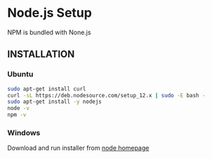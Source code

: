 # Node.js Setup

NPM is bundled with None.js

## INSTALLATION

### Ubuntu

```bash
sudo apt-get install curl
curl -sL https://deb.nodesource.com/setup_12.x | sudo -E bash -
sudo apt-get install -y nodejs
node -v
npm -v
```

### Windows

Download and run installer from [node homepage](https://nodejs.org/en/)
